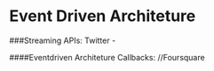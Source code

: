 # Event Driven Architeture


###Streaming APIs:
Twitter -

####Eventdriven Architeture Callbacks:
//Foursquare
